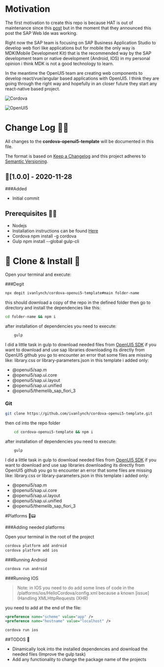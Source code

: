 # Motivation

The first motivation to create this repo is because HAT is out of maintenance since this [post](https://blogs.sap.com/2017/12/18/end-of-maintenance-for-hybrid-app-toolkit-local-add-on/ "post") but in the moment that they announced this post the SAP Web Ide was working.

Right now the SAP team is focusing on SAP Business Application Studio to develop web fiori like applications but for mobile the only way is MDK(Mobile Development Kit) that is the recommended way by the SAP development team or native development (Android, IOS) in my personal opinion i think MDK is not a good technology to learn.

In the meantime the OpenUI5 team are creating web components to develop react/vue/angular based applications with OpenUI5. I think they are going through the right way and hopefully in an closer future they start any react-native based project.

![Cordova](https://spotsolutions.com/wp-content/uploads/2017/06/cordova_logo_normal_dark_large.png "Cordova")

![OpenUI5](https://upload.wikimedia.org/wikipedia/commons/thumb/2/2b/OpenUI5_blue_horizontal.svg/1200px-OpenUI5_blue_horizontal.svg.png "OpenUI5")

# **Change Log** 📜📝

All changes to the **cordova-openui5-template** will be documented in this file.

The format is based on [Keep a Changelog](https://keepachangelog.com/en/1.0.0/) and this project adheres to [Semantic Versioning](https://semver.org/spec/v2.0.0.html).

## 🚀[1.0.0] - 2020-11-28

###Added

- Initial commit

## Prerequisites 🔧🔧

- Nodejs
- Installation instructions can be found [Here](https://nodejs.org/en/ "Here")
- Cordova
  npm install -g cordova
- Gulp
  npm install --global gulp-cli

# 🐑 Clone & Install 🐑

Open your terminal and execute:

###Degit

```bash
npx degit ivanlynch/cordova-openui5-template#main folder-name
```

this should download a copy of the repo in the defined folder then go to directory and install the dependencies like this:

```bash
cd folder-name && npm i
```

after installation of dependencies you need to execute:

```bash
	gulp
```

I did a little task in gulp to download needed files from [OpenUI5 SDK](https://openui5.hana.ondemand.com/ "OpenUI5") if you want to download and use sap libraries downloading its directly from OpenUI5 github you go to encounter an error that some files are missing like: library.css or library-parameters.json in this template i added only:

- @openui5/sap.m
- @openui5/sap.ui.core
- @openui5/sap.ui.layout
- @openui5/sap.ui.unified
- @openui5/themelib_sap_fiori_3

### Git

```bash
git clone https://github.com/ivanlynch/cordova-openui5-template.git
```

then cd into the repo folder

```bash
	cd cordova-openui5-template && npm i
```

after installation of dependencies you need to execute:

```bash
	gulp
```

I did a little task in gulp to download needed files from [OpenUI5 SDK](https://openui5.hana.ondemand.com/ "OpenUI5") if you want to download and use sap libraries downloading its directly from OpenUI5 github you go to encounter an error that some files are missing like: library.css or library-parameters.json in this template i added only:

- @openui5/sap.m
- @openui5/sap.ui.core
- @openui5/sap.ui.layout
- @openui5/sap.ui.unified
- @openui5/themelib_sap_fiori_3

#Platforms 📱📟

###Adding needed platforms

Open your terminal in the root of the project

```bash
cordova platform add android
cordova platform add ios
```

###Running Android

```bash
cordova run android
```

###Running IOS

> Note: in IOS you need to do add some lines of code in the /platforms/ios/HelloCordova/config.xml because a known [issue](Handling XMLHttpRequests (XHR)

you need to add at the end of the file:

```xml
<preference name="scheme" value="app" />
<preference name="hostname" value="localhost" />
```

```bash
cordova run ios
```

##TODOS 📔

- Dinamically look into the installed dependencies and download the needed files (Improve the gulp task)
- Add any functionality to change the package name of the projects
